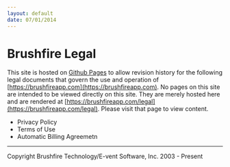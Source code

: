 ```yaml
---
layout: default
date: 07/01/2014
---
```


# Brushfire Legal 

This site is hosted on [Github Pages](https://pages.github.com/) to allow revision history for the following legal documents that govern the use and operation of [https://brushfireapp.com](https://brushfireapp.com). No pages on this site are intended to be viewed directly on this site. They are merely hosted here and are rendered at [https://brushfireapp.com/legal](https://brushfireapp.com/legal). Please visit that page to view content.

* Privacy Policy
* Terms of Use
* Automatic Billing Agreemetn

---

Copyright Brushfire Technology/E-vent Software, Inc. 2003 - Present